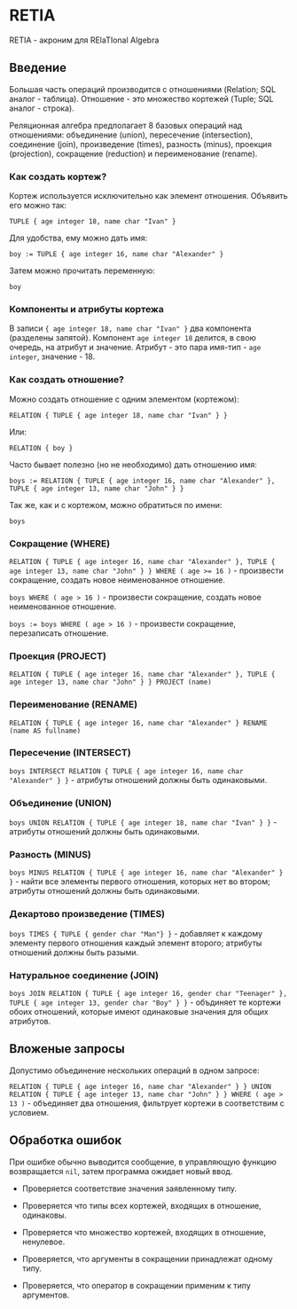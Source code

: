# RETIA
RETIA - акроним для RElaTIonal Algebra


## Введение

Большая часть операций производится с отношениями (Relation; SQL аналог - таблица). Отношение - это множество кортежей (Tuple; SQL аналог - строка).

Реляционная алгебра предполагает 8 базовых операций над отношениями: объединение (union), пересечение (intersection), соединение (join), произведение (times), разность (minus), проекция (projection), сокращение (reduction) и переименование (rename).


### Как создать кортеж?

Кортеж используется исключительно как элемент отношения. Объявить его можно так:

`TUPLE { age integer 18, name char "Ivan" }`

Для удобства, ему можно дать имя:

`boy := TUPLE { age integer 16, name char "Alexander" }`

Затем можно прочитать переменную:

`boy`


### Компоненты и атрибуты кортежа

В записи `{ age integer 18, name char "Ivan" }` два компонента (разделены запятой). Компонент `age integer 18` делится, в свою очередь, на атрибут и значение. Атрибут - это пара имя-тип - `age integer`, значение - 18.


### Как создать отношение?

Можно создать отношение с одним элементом (кортежом):

`RELATION { TUPLE { age integer 18, name char "Ivan" } }`

Или:

`RELATION { boy }`

Часто бывает полезно (но не необходимо) дать отношению имя:

`boys := RELATION { TUPLE { age integer 16, name char "Alexander" }, TUPLE { age integer 13, name char "John" } }`

Так же, как и с кортежом, можно обратиться по имени:

`boys`


### Сокращение (WHERE)

`RELATION { TUPLE { age integer 16, name char "Alexander" }, TUPLE { age integer 13, name char "John" } } WHERE ( age >= 16 )` - произвести сокращение, создать новое неименованное отношение.

`boys WHERE ( age > 16 )` - произвести сокращение, создать новое неименованное отношение.

`boys := boys WHERE ( age > 16 )` - произвести сокращение, перезаписать отношение.

### Проекция (PROJECT)

`RELATION { TUPLE { age integer 16, name char "Alexander" }, TUPLE { age integer 13, name char "John" } } PROJECT (name)`

### Переименование (RENAME)

`RELATION { TUPLE { age integer 16, name char "Alexander" } RENAME (name AS fullname)`

### Пересечение (INTERSECT)

`boys INTERSECT RELATION { TUPLE { age integer 16, name char "Alexander" } }` - атрибуты отношений должны быть одинаковыми.

### Объединение (UNION)

`boys UNION RELATION { TUPLE { age integer 18, name char "Ivan" } }` - атрибуты отношений должны быть одинаковыми.

### Разность (MINUS)

`boys MINUS RELATION { TUPLE { age integer 16, name char "Alexander" } }` - найти все элементы первого отношения, которых нет во втором; атрибуты отношений должны быть одинаковыми.

### Декартово произведение (TIMES)

`boys TIMES { TUPLE { gender char "Man"} }` - добавляет к каждому элементу первого отношения каждый элемент второго; атрибуты отношений должны быть разыми.

### Натуральное соединение (JOIN)

`boys JOIN RELATION { TUPLE { age integer 16, gender char "Teenager" }, TUPLE { age integer 13, gender char "Boy" } }` - объдиняет те кортежи обоих отношений, которые имеют одинаковые значения для общих атрибутов.

## Вложеные запросы

Допустимо объединение нескольких операций в одном запросе:

`RELATION { TUPLE { age integer 16, name char "Alexander" } } UNION RELATION { TUPLE { age integer 13, name char "John" } } WHERE ( age > 13 )` - объединяет два отношения, фильтрует кортежи в соответствим с условием.

## Обработка ошибок

При ошибке обычно выводится сообщение, в управляющую функцию возвращается `nil`, затем программа ожидает новый ввод.

* Проверяется соответствие значения заявленному типу.

* Проверяется что типы всех кортежей, входящих в отношение, одинаковы.

* Проверяется что множество кортежей, входящих в отношение, ненулевое.

* Проверяется, что аргументы в сокращении принадлежат одному типу.

* Проверяется, что оператор в сокращении применим к типу аргументов.

